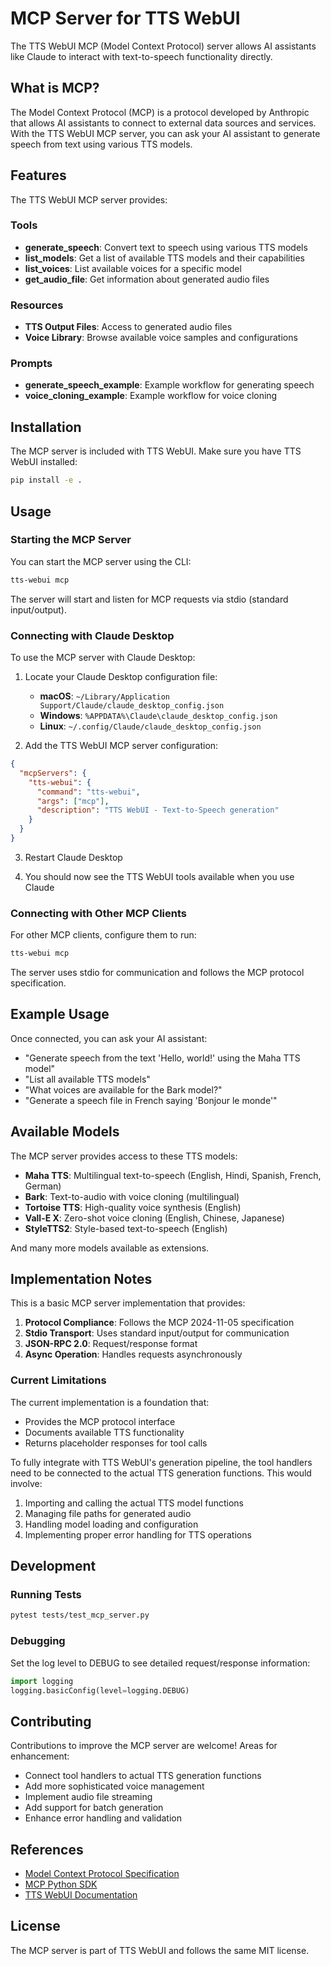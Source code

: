 # MCP Server for TTS WebUI

The TTS WebUI MCP (Model Context Protocol) server allows AI assistants like Claude to interact with text-to-speech functionality directly.

## What is MCP?

The Model Context Protocol (MCP) is a protocol developed by Anthropic that allows AI assistants to connect to external data sources and services. With the TTS WebUI MCP server, you can ask your AI assistant to generate speech from text using various TTS models.

## Features

The TTS WebUI MCP server provides:

### Tools
- **generate_speech**: Convert text to speech using various TTS models
- **list_models**: Get a list of available TTS models and their capabilities
- **list_voices**: List available voices for a specific model
- **get_audio_file**: Get information about generated audio files

### Resources
- **TTS Output Files**: Access to generated audio files
- **Voice Library**: Browse available voice samples and configurations

### Prompts
- **generate_speech_example**: Example workflow for generating speech
- **voice_cloning_example**: Example workflow for voice cloning

## Installation

The MCP server is included with TTS WebUI. Make sure you have TTS WebUI installed:

```bash
pip install -e .
```

## Usage

### Starting the MCP Server

You can start the MCP server using the CLI:

```bash
tts-webui mcp
```

The server will start and listen for MCP requests via stdio (standard input/output).

### Connecting with Claude Desktop

To use the MCP server with Claude Desktop:

1. Locate your Claude Desktop configuration file:
   - **macOS**: `~/Library/Application Support/Claude/claude_desktop_config.json`
   - **Windows**: `%APPDATA%\Claude\claude_desktop_config.json`
   - **Linux**: `~/.config/Claude/claude_desktop_config.json`

2. Add the TTS WebUI MCP server configuration:

```json
{
  "mcpServers": {
    "tts-webui": {
      "command": "tts-webui",
      "args": ["mcp"],
      "description": "TTS WebUI - Text-to-Speech generation"
    }
  }
}
```

3. Restart Claude Desktop

4. You should now see the TTS WebUI tools available when you use Claude

### Connecting with Other MCP Clients

For other MCP clients, configure them to run:

```bash
tts-webui mcp
```

The server uses stdio for communication and follows the MCP protocol specification.

## Example Usage

Once connected, you can ask your AI assistant:

- "Generate speech from the text 'Hello, world!' using the Maha TTS model"
- "List all available TTS models"
- "What voices are available for the Bark model?"
- "Generate a speech file in French saying 'Bonjour le monde'"

## Available Models

The MCP server provides access to these TTS models:

- **Maha TTS**: Multilingual text-to-speech (English, Hindi, Spanish, French, German)
- **Bark**: Text-to-audio with voice cloning (multilingual)
- **Tortoise TTS**: High-quality voice synthesis (English)
- **Vall-E X**: Zero-shot voice cloning (English, Chinese, Japanese)
- **StyleTTS2**: Style-based text-to-speech (English)

And many more models available as extensions.

## Implementation Notes

This is a basic MCP server implementation that provides:

1. **Protocol Compliance**: Follows the MCP 2024-11-05 specification
2. **Stdio Transport**: Uses standard input/output for communication
3. **JSON-RPC 2.0**: Request/response format
4. **Async Operation**: Handles requests asynchronously

### Current Limitations

The current implementation is a foundation that:

- Provides the MCP protocol interface
- Documents available TTS functionality
- Returns placeholder responses for tool calls

To fully integrate with TTS WebUI's generation pipeline, the tool handlers need to be connected to the actual TTS generation functions. This would involve:

1. Importing and calling the actual TTS model functions
2. Managing file paths for generated audio
3. Handling model loading and configuration
4. Implementing proper error handling for TTS operations

## Development

### Running Tests

```bash
pytest tests/test_mcp_server.py
```

### Debugging

Set the log level to DEBUG to see detailed request/response information:

```python
import logging
logging.basicConfig(level=logging.DEBUG)
```

## Contributing

Contributions to improve the MCP server are welcome! Areas for enhancement:

- Connect tool handlers to actual TTS generation functions
- Add more sophisticated voice management
- Implement audio file streaming
- Add support for batch generation
- Enhance error handling and validation

## References

- [Model Context Protocol Specification](https://modelcontextprotocol.io/)
- [MCP Python SDK](https://github.com/anthropics/mcp-python-sdk)
- [TTS WebUI Documentation](../README.md)

## License

The MCP server is part of TTS WebUI and follows the same MIT license.
